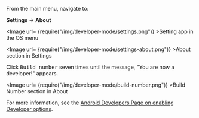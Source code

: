 From the main menu, navigate to:

**Settings** -> **About**

<Image url= {require("/img/developer-mode/settings.png")} >Setting app in the OS menu</Image>

<Image url= {require("/img/developer-mode/settings-about.png")} >About section in Settings</Image>

Click <kbd>Build number</kbd> seven times until the message, "You are now a developer!" appears.

<Image url= {require("/img/developer-mode/build-number.png")} >Build Number section in About</Image>

For more information, see the [Android Developers Page on enabling Developer options](https://developer.android.com/studio/debug/dev-options).

